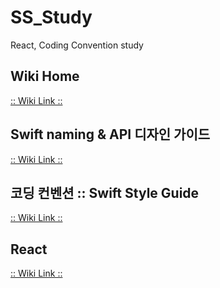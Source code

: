 # SS_Study

React, Coding Convention study



## Wiki Home 
[:: Wiki Link ::](https://github.com/JuNijen/SS_Study/wiki)

## Swift naming & API 디자인 가이드
[:: Wiki Link ::](https://github.com/JuNijen/SS_Study/wiki/Swift-naming-&-design-guide)

## 코딩 컨벤션 :: Swift Style Guide
[:: Wiki Link ::](https://github.com/JuNijen/SS_Study/wiki/Coding-convention---Swift-style-guide)

## React
[:: Wiki Link ::](https://github.com/JuNijen/SS_Study/wiki/React---Mainpage)
